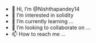 - 👋 Hi, I’m @Nishthapandey14
- 👀 I’m interested in solidity
- 🌱 I’m currently learning ...
- 💞️ I’m looking to collaborate on ...
- 📫 How to reach me ...

<!---
Nishthapandey14/Nishthapandey14 is a ✨ special ✨ repository because its `README.md` (this file) appears on your GitHub profile.
You can click the Preview link to take a look at your changes.
--->
